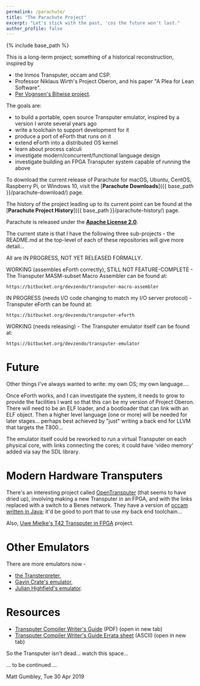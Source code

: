 ```yaml
---
permalink: /parachute/
title: "The Parachute Project"
excerpt: "Let's stick with the past, 'cos the future won't last."
author_profile: false
---
```


{% include base_path %}

This is a long-term project; something of a historical reconstruction, inspired by 
* the Inmos Transputer, occam and CSP. 
* Professor Niklaus Wirth's Project Oberon, and his paper "A Plea for Lean Software".
* <a href="https://github.com/pervognsen/bitwise">Per Vognsen's Bitwise project</a>.

The goals are: 
 * to build a portable, open source Transputer emulator, inspired by a version I wrote several years ago
 * write a toolchain to support development for it
 * produce a port of eForth that runs on it
 * extend eForth into a distributed OS kernel
 * learn about process calculi
 * investigate modern/concurrent/functional language design
 * investigate building an FPGA Transputer system capable of running the above

To download the current release of Parachute for macOS, Ubuntu, CentOS, Raspberry Pi, or Windows 10, visit the [**Parachute Downloads**]({{ base_path }}/parachute-download/) page.

The history of the project leading up to its current point can be found at the [**Parachute Project History**]({{ base_path }}/parachute-history/) page.

Parachute is released under the [**Apache License 2.0**](http://www.apache.org/licenses/LICENSE-2.0).

The current state is that I have the following three sub-projects - the README.md at the top-level of each of these
repositories will give more detail...

All are IN PROGRESS, NOT YET RELEASED FORMALLY.

WORKING (assembles eForth correctly), STILL NOT FEATURE-COMPLETE - The Transputer MASM-subset Macro Assembler can be found at:
```
https://bitbucket.org/devzendo/transputer-macro-assembler
```

IN PROGRESS (needs I/O code changing to match my I/O server protocol) - Transputer eForth can be found at:
```
https://bitbucket.org/devzendo/transputer-eforth
```

WORKING (needs releasing) - The Transputer emulator itself can be found at:
```
https://bitbucket.org/devzendo/transputer-emulator
```


# Future
Other things I've always wanted to write: my own OS; my own language.... 

Once eForth works, and I can investigate the system, it needs to grow to provide the facilities I want so that
this can be my version of Project Oberon. There will need to be an ELF loader, and a bootloader that can link with an ELF object. Then a
higher level language (one or more) will be needed for later stages... perhaps best achieved by "just" writing a
back end for LLVM that targets the T800...

The emulator itself could be reworked to run a virtual Transputer on each physical core, with links connecting the
cores; it could have 'video memory' added via say the SDL library.

# Modern Hardware Transputers
There's an interesting project called 
<a href="https://web.archive.org/web/20170726121213/http://www.opentransputer.org/">OpenTransputer</a> (that seems to
have dried up), involving making a new Transputer in an FPGA, and with the links replaced with a switch to a Benes
network. They have a version of <a href="https://github.com/TransputerSystems/TSS">occam written in Java</a>;
it'd be good to port that to use my back end toolchain...

Also, <a href="https://tu-dresden.de/ing/informatik/ti/vlsi/ressourcen/dateien/dateien_studium/dateien_lehstuhlseminar/vortraege_lehrstuhlseminar/lehrstuhlseminar_ss17/20170720_T42_Transputer-in-FPGA_DesignStatus_DeptSeminar-Presento_UM.pdf?lang=en">
Uwe Mielke's T42 Transputer in FPGA</a> project.

# Other Emulators
There are more emulators now - 
* <a href="http://transterpreter.org">the Transterpreter</a>, 
* <a href="https://sites.google.com/site/transputeremulator/Home">Gavin Crate's emulator</a>, 
* <a href="http://spirit.lboro.ac.uk/emulator.html">Julian Highfield's emulator</a>.

# Resources
* <a href="{{ base_path }}/static/transputer/tis-acwg.pdf" target="_blank">Transputer Compiler Writer's Guide</a> (PDF) (open in new tab)
* <a href="{{ base_path }}/static/transputer/compiler-writers-guide-errata.txt" target="_blank">Transputer Compiler Writer's Guide Errata sheet</a> (ASCII) (open in new tab)


So the Transputer isn't dead... watch this space...

... to be continued ...

Matt Gumbley, Tue 30 Apr 2019
